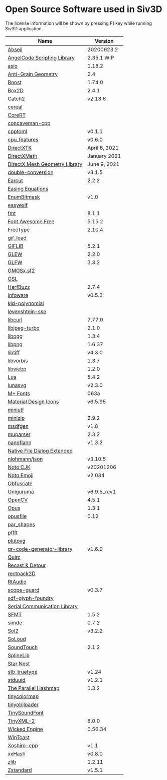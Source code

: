 
# Open Source Software used in Siv3D

The license information will be shown by pressing F1 key while running Siv3D application.

Name | Version
--- | ---
[Abseil](https://github.com/abseil/abseil-cpp) | 20200923.2
[AngelCode Scripting Library](https://www.angelcode.com/angelscript/) | 2.35.1 WIP
[asio](https://think-async.com/Asio/) | 1.18.2
[Anti-Grain Geometry](http://agg.sourceforge.net/antigrain.com/index.html) | 2.4
[Boost](https://www.boost.org/) | 1.74.0
[Box2D](https://github.com/erincatto/box2d) | 2.4.1
[Catch2](https://github.com/catchorg/Catch2) | v2.13.6
[cereal](https://github.com/USCiLab/cereal) | 
[CoreRT](https://github.com/dotnet/corert) | 
[concaveman-cpp](https://github.com/sadaszewski/concaveman-cpp) | 
[cpptoml](https://github.com/skystrife/cpptoml) | v0.1.1
[cpu_features](https://github.com/google/cpu_features) | v0.6.0
[DirectXTK](https://github.com/microsoft/DirectXTK) | April 6, 2021
[DirectXMath](https://github.com/microsoft/DirectXMath) | January 2021
[DirectX Mesh Geometry Library](https://github.com/microsoft/DirectXMesh) | June 9, 2021
[double-conversion](https://github.com/google/double-conversion) | v3.1.5
[Earcut](https://github.com/mapbox/earcut.hpp) | 2.2.2
[Easing Equations](http://robertpenner.com/easing/) | 
[EnumBitmask](https://github.com/Reputeless/EnumBitmask) | v1.0
[easyexif](https://github.com/mayanklahiri/easyexif) | 
[fmt](https://github.com/fmtlib/fmt) | 8.1.1
[Font Awesome Free](https://github.com/FortAwesome/Font-Awesome) | 5.15.2
[FreeType](https://www.freetype.org/) | 2.10.4
[gif_load](https://github.com/hidefromkgb/gif_load) | 
[GIFLIB](http://giflib.sourceforge.net/) | 5.2.1
[GLEW](https://github.com/nigels-com/glew) | 2.2.0
[GLFW](https://github.com/glfw/glfw) | 3.3.2
[GMGSx.sf2](http://www.synthfont.com/) | 
[GSL](https://github.com/microsoft/GSL) | 
[HarfBuzz](https://github.com/harfbuzz/harfbuzz) | 2.7.4
[infoware](https://github.com/ThePhD/infoware) | v0.5.3
[kld-polynomial](https://github.com/Quazistax/kld-polynomial) | 
[levenshtein-sse](https://github.com/addaleax/levenshtein-sse) | 
[libcurl](https://github.com/curl/curl) | 7.77.0
[libjpeg-turbo](https://github.com/libjpeg-turbo/libjpeg-turbo) | 2.1.0
[libogg](https://xiph.org/downloads/) | 1.3.4
[libpng](http://www.libpng.org/pub/png/libpng.html) | 1.6.37
[libtiff](http://www.simplesystems.org/libtiff/) | v4.3.0
[libvorbis](https://xiph.org/downloads/) | 1.3.7
[libwebp](https://developers.google.com/speed/webp) | 1.2.0
[Lua](https://www.lua.org/) | 5.4.2
[lunasvg](https://github.com/sammycage/lunasvg) | v2.3.0
[M+ Fonts](https://mplus-fonts.osdn.jp/) | 063a
[Material Design Icons](https://github.com/Templarian/MaterialDesign) | v6.5.95
[miniutf](https://github.com/dropbox/miniutf) | 
[minizip](https://github.com/zlib-ng/minizip-ng) | 2.9.2
[msdfgen](https://github.com/Chlumsky/msdfgen) | v1.8
[muparser](https://github.com/beltoforion/muparser) | 2.3.2
[nanoflann](https://github.com/jlblancoc/nanoflann) | v1.3.2
[Native File Dialog Extended](https://github.com/btzy/nativefiledialog-extended) | 
[nlohmann/json](https://github.com/nlohmann/json) | v3.10.5
[Noto CJK](https://github.com/googlefonts/noto-cjk) | v20201206
[Noto Emoji](https://github.com/googlefonts/noto-emoji) | v2.034
[Obfuscate](https://github.com/adamyaxley/Obfuscate) | 
[Oniguruma](https://github.com/kkos/oniguruma) | v6.9.5_rev1
[OpenCV](https://github.com/opencv/opencv) | 4.5.1
[Opus](https://opus-codec.org/downloads/) | 1.3.1
[opusfile](https://opus-codec.org/downloads/) | 0.12
[par_shapes](https://github.com/prideout/par/blob/master/par_shapes.h) | 
[pffft](https://bitbucket.org/jpommier/pffft/src/master/) | 
[plutovg](https://github.com/sammycage/plutovg) | 
[qr-code-generator-library](https://github.com/nayuki/QR-Code-generator) | v1.6.0
[Quirc](https://github.com/dlbeer/quirc) | 
[Recast & Detour](https://github.com/recastnavigation/recastnavigation) | 
[rectpack2D](https://github.com/TeamHypersomnia/rectpack2D) | 
[RtAudio](https://github.com/thestk/rtaudio) | 
[scope-guard](https://github.com/offa/scope-guard) | v0.3.7
[sdf-glyph-foundry](https://github.com/mapbox/sdf-glyph-foundry) | 
[Serial Communication Library](https://github.com/wjwwood/serial) | 
[SFMT](https://github.com/MersenneTwister-Lab/SFMT) | 1.5.2
[simde](https://github.com/nemequ/simde) | 0.7.2
[Sol2](https://github.com/ThePhD/sol2) | v3.2.2
[SoLoud](https://github.com/jarikomppa/soloud) | 
[SoundTouch](https://gitlab.com/soundtouch/soundtouch) | 2.1.2
[SplineLib](https://github.com/andrewwillmott/splines-lib) | 
[Star Nest](https://www.shadertoy.com/view/XlfGRj) | 
[stb_truetype](https://github.com/nothings/stb) | v1.24
[stduuid](https://github.com/mariusbancila/stduuid) | v1.2.1
[The Parallel Hashmap](https://github.com/greg7mdp/parallel-hashmap) | 1.3.2
[tinycolormap](https://github.com/yuki-koyama/tinycolormap) | 
[tinyobjloader](https://github.com/tinyobjloader/tinyobjloader) | 
[TinySoundFont](https://github.com/schellingb/TinySoundFont) | 
[TinyXML-2](https://github.com/leethomason/tinyxml2) | 8.0.0
[Wicked Engine](https://github.com/turanszkij/WickedEngine) | 0.56.34
[WinToast](https://github.com/mohabouje/WinToast) | 
[Xoshiro-cpp](https://github.com/Reputeless/Xoshiro-cpp) | v1.1
[xxHash](https://github.com/Cyan4973/xxHash) | v0.8.0
[zlib](https://www.zlib.net/) | 1.2.11
[Zstandard](https://github.com/facebook/zstd) | v1.5.1
